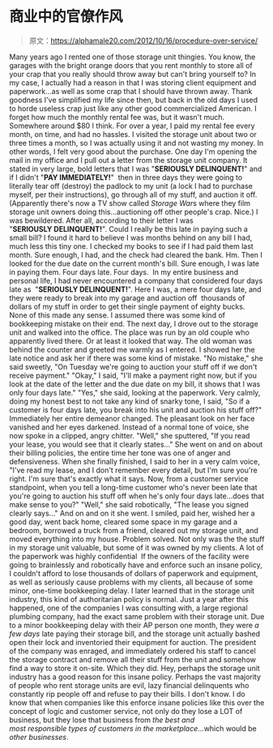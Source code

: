 # 商业中的官僚作风

> 原文：<https://alphamale20.com/2012/10/16/procedure-over-service/>

Many years ago I rented one of those storage unit thingies. You know, the garages with the bright orange doors that you rent monthly to store all of your crap that you really should throw away but can't bring yourself to? In my case, I actually had a reason in that I was storing client equipment and paperwork...as well as some crap that I should have thrown away. Thank goodness I've simplified my life since then, but back in the old days I used to horde useless crap just like any other good commercialized American. I forget how much the monthly rental fee was, but it wasn't much. Somewhere around $80 I think. For over a year, I paid my rental fee every month, on time, and had no hassles. I visited the storage unit about two or three times a month, so I was actually using it and not wasting my money. In other words, I felt very good about the purchase. One day I'm opening the mail in my office and I pull out a letter from the storage unit company. It stated in very large, bold letters that I was "**SERIOUSLY DELINQUENT!**" and if I didn't "**PAY IMMEDIATELY!**"  then in three days they were going to literally tear off (destroy) the padlock to my unit (a lock I had to purchase myself, per their instructions), go through all of my stuff, and auction it off. (Apparently there's now a TV show called *Storage War*s where they film storage unit owners doing this...auctioning off other people's crap. Nice.) I was bewildered. After all, according to their letter I was "**SERIOUSLY DELINQUENT!**". Could I really be this late in paying such a small bill? I found it hard to believe I was months behind on any bill I had, much less this tiny one. I checked my books to see if I had paid them last month. Sure enough, I had, and the check had cleared the bank. Hm. Then I looked for the due date on the current month's bill. Sure enough, I was late in paying them. Four days late. Four days.  In my entire business and personal life, I had never encountered a company that considered four days late as  "**SERIOUSLY DELINQUENT!**". Here I was, a mere four days late, and they were ready to break into my garage and auction off  thousands of dollars of my stuff in order to get their single payment of eighty bucks. None of this made any sense. I assumed there was some kind of bookkeeping mistake on their end. The next day, I drove out to the storage unit and walked into the office. The place was run by an old couple who apparently lived there. Or at least it looked that way. The old woman was behind the counter and greeted me warmly as I entered. I showed her the late notice and ask her if there was some kind of mistake. "No mistake," she said sweetly, "On Tuesday we're going to auction your stuff off if we don't receive payment." "Okay," I said, "I'll make a payment right now, but if you look at the date of the letter and the due date on my bill, it shows that I was only four days late." "Yes," she said, looking at the paperwork. Very calmly, doing my honest best to not take any kind of snarky tone, I said, "So if a customer is four days late, you break into his unit and auction his stuff off?" Immediately her entire demeanor changed. The pleasant look on her face vanished and her eyes darkened. Instead of a normal tone of voice, she now spoke in a clipped, angry chitter. "Well," she sputtered, "If you read your lease, you would see that it clearly states..." She went on and on about their billing policies, the entire time her tone was one of anger and defensiveness. When she finally finished, I said to her in a very calm voice, "I've read my lease, and I don't remember every detail, but I'm sure you're right. I'm sure that's exactly what it says. Now, from a customer service standpoint, when you tell a long-time customer who's never been late that you're going to auction his stuff off when he's only four days late...does that make sense to you?" "Well," she said robotically, "The lease you signed clearly says..." And on and on it she went. I smiled, paid her, wished her a good day, went back home, cleared some space in my garage and a bedroom, borrowed a truck from a friend, cleared out my storage unit, and moved everything into my house. Problem solved. Not only was the the stuff in my storage unit valuable, but some of it was owned by my clients. A lot of the paperwork was highly confidential  If the owners of the facility were going to brainlessly and robotically have and enforce such an insane policy, I couldn't afford to lose thousands of dollars of paperwork and equipment, as well as seriously cause problems with my clients, all because of some minor, one-time bookkeeping delay. I later learned that in the storage unit industry, this kind of authoritarian policy is normal. Just a year after this happened, one of the companies I was consulting with, a large regional plumbing company, had the exact same problem with their storage unit. Due to a minor bookkeeping delay with their AP person one month, they were *a few days* late paying their storage bill, and the storage unit actually bashed open their lock and inventoried their equipment for auction. The president of the company was enraged, and immediately ordered his staff to cancel the storage contract and remove all their stuff from the unit and somehow find a way to store it on-site. Which they did. Hey, perhaps the storage unit industry has a good reason for this insane policy. Perhaps the vast majority of people who rent storage units are evil, lazy financial delinquents who constantly rip people off and refuse to pay their bills. I don't know. I do know that when companies like this enforce insane policies like this over the concept of logic and customer service, not only do they lose a LOT of business, but they lose that business from *the best and most responsible types of customers in the marketplace*...which would be *other businesses*.